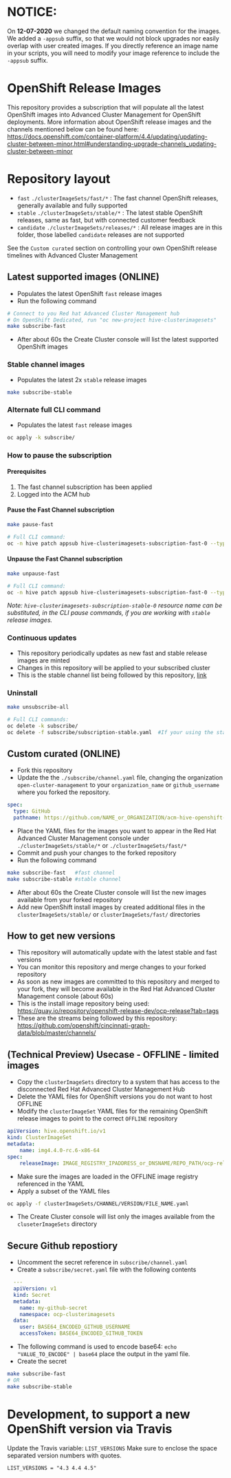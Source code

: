 # NOTICE:
On **12-07-2020** we changed the default naming convention for the images. We added a `-appsub` suffix, so that we would not block upgrades nor easily overlap with user created images. If you directly reference an image name in your scripts, you will need to modify your image reference to include the `-appsub` suffix.

# OpenShift Release Images
This repository provides a subscription that will populate all the latest OpenShift images into Advanced Cluster Management for OpenShift deployments. More information about OpenShift release images and the channels mentioned below can be found here: https://docs.openshift.com/container-platform/4.4/updating/updating-cluster-between-minor.html#understanding-upgrade-channels_updating-cluster-between-minor

# Repository layout
- `fast` `./clusterImageSets/fast/*` : The fast channel OpenShift releases, generally available and fully supported
- `stable` `./clusterImageSets/stable/*` : The latest stable OpenShift releases, same as fast, but with connected customer feedback
- `candidate` `./clusterImageSets/releases/*` : All release images are in this folder, those labelled `candidate` releases are not supported

See the `Custom curated` section on controlling your own OpenShift release timelines with Advanced Cluster Management

## Latest supported images (ONLINE)
- Populates the latest OpenShift `fast` release images
- Run the following command
```bash
# Connect to you Red hat Advanced Cluster Management hub
# On OpenShift Dedicated, run "oc new-project hive-clusterimagesets"
make subscribe-fast
```
- After about 60s the Create Cluster console will list the latest supported OpenShift images
### Stable channel images
- Populates the latest 2x `stable` release images
```bash
make subscribe-stable
```

### Alternate full CLI command
- Populates the latest `fast` release images
```bash
oc apply -k subscribe/
```

### How to pause the subscription
#### Prerequisites
1. The fast channel subscription has been applied
2. Logged into the ACM hub
#### Pause the Fast Channel subscription
```bash
make pause-fast

# Full CLI command:
oc -n hive patch appsub hive-clusterimagesets-subscription-fast-0 --type='json' -p='[{"op":"replace","path": "/metadata/labels/subscription-pause","value":"true"}]'
```
#### Unpause the Fast Channel subscription
```bash
make unpause-fast

# Full CLI command:
oc -n hive patch appsub hive-clusterimagesets-subscription-fast-0 --type='json' -p='[{"op":"replace","path": "/metadata/labels/subscription-pause","value":"false"}]'
```
_Note: `hive-clusterimagesets-subscription-stable-0` resource name can be substituted, in the CLI pause commands, if you are working with `stable` release images._

### Continuous updates
- This repository periodically updates as new fast and stable release images are minted
- Changes in this repository will be applied to your subscribed cluster
- This is the stable channel list being followed by this repository, [link](https://github.com/openshift/cincinnati-graph-data/blob/master/channels/stable-4.3.yaml)

### Uninstall
```bash
make unsubscribe-all

# Full CLI commands:
oc delete -k subscribe/
oc delete -f subscribe/subscription-stable.yaml  #If your using the stable channel
```

## Custom curated (ONLINE)
- Fork this repository
- Update the the `./subscribe/channel.yaml` file, changing the organization `open-cluster-management` to your `organization_name` or `github_username` where you forked the repository.
```yaml
spec:
  type: GitHub
  pathname: https://github.com/NAME_or_ORGANIZATION/acm-hive-openshift-versions.git
```
- Place the YAML files for the images you want to appear in the Red Hat Advanced Cluster Management console under `./clusterImageSets/stable/*` or `./clusterImageSets/fast/*`
- Commit and push your changes to the forked repository
- Run the following command
```bash
make subscribe-fast   #fast channel
make subscribe-stable #stable channel
```
- After about 60s the Create Cluster console will list the new images available from your forked repository
- Add new OpenShift install images by created additional files in the `clusterImageSets/stable/` or `clusterImageSets/fast/` directories

## How to get new versions
- This repository will automatically update with the latest stable and fast versions
- You can monitor this repository and merge changes to your forked repository
- As soon as new images are committed to this repository and merged to your fork, they will become available in the Red Hat Advanced Cluster Management console (about 60s)
- This is the install image repository being used: https://quay.io/repository/openshift-release-dev/ocp-release?tab=tags
- These are the streams being followed by this repository: https://github.com/openshift/cincinnati-graph-data/blob/master/channels/

## (Technical Preview) Usecase - OFFLINE - limited images
- Copy the `clusterImageSets` directory to a system that has access to the disconnected Red Hat Advanced Cluster Management Hub
- Delete the YAML files for OpenShift versions you do not want to host OFFLINE
- Modify the `clusterImageSet` YAML files for the remaining OpenShift release images to point to the correct `OFFLINE` repository
```yaml
apiVersion: hive.openshift.io/v1
kind: ClusterImageSet
metadata:
    name: img4.4.0-rc.6-x86-64
spec:
    releaseImage: IMAGE_REGISTRY_IPADDRESS_or_DNSNAME/REPO_PATH/ocp-release:4.4.0-rc.6-x86_64
```
- Make sure the images are loaded in the OFFLINE image registry referenced in the YAML
- Apply a subset of the YAML files
```bash
oc apply -f clusterImageSets/CHANNEL/VERSION/FILE_NAME.yaml
```
- The Create Cluster console will list only the images available from the `cluseterImageSets` directory

## Secure Github repostiory
- Uncomment the secret reference in `subscribe/channel.yaml`
- Create a `subscribe/secret.yaml` file with the following contents
```yaml
  ---
  apiVersion: v1
  kind: Secret
  metadata:
    name: my-github-secret
    namespace: ocp-clusterimagesets
  data:
    user: BASE64_ENCODED_GITHUB_USERNAME
    accessToken: BASE64_ENCODED_GITHUB_TOKEN
```
- The following command is used to encode base64: `echo "VALUE_TO_ENCODE" | base64`  place the output in the yaml file.
- Create the secret
```bash
make subscribe-fast
# OR
make subscribe-stable
```

# Development, to support a new OpenShift version via Travis
Update the Travis variable: `LIST_VERSIONS`
Make sure to enclose the space separated version numbers with quotes.
```
LIST_VERSIONS = "4.3 4.4 4.5"
```